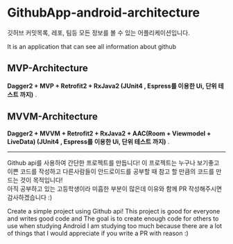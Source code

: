 # GithubApp-android-architecture
깃허브 커밋목록, 레포, 팀등 모든 정보를 볼 수 있는 어플리케이션입니다.  

It is an application that can see all information about github

## MVP-Architecture
**Dagger2 + MVP + Retrofit2 + RxJava2 (JUnit4 , Espress를 이용한 Ui, 단위 테스트 까지)** . 
  
## MVVM-Architecture
**Dagger2 + MVVM + Retrofit2 + RxJava2 + AAC(Room + Viewmodel + LiveData) (JUnit4 , Espress를 이용한 Ui, 단위 테스트 까지)** . 
  
---- 

Github api를 사용하여 간단한 프로젝트를 만듭니다! 
이 프로젝트는 누구나 보기좋고 이쁜 코드를 작성하고 
다른사람들이 안드로이드를 공부할 때 참고 할 만큼의 코드를 만드는 것이 목적입니다!  
아직 공부하고 있는 고등학생이라 미흡한 부분이 많은데 이유와 함께 PR 작성해주시면 감사하겠습니다 :)


Create a simple project using Github api!
This project is good for everyone and writes good code and
The goal is to create enough code for others to use when studying Android
I am studying too much because there are a lot of things that I would appreciate if you write a PR with reason :)
  
